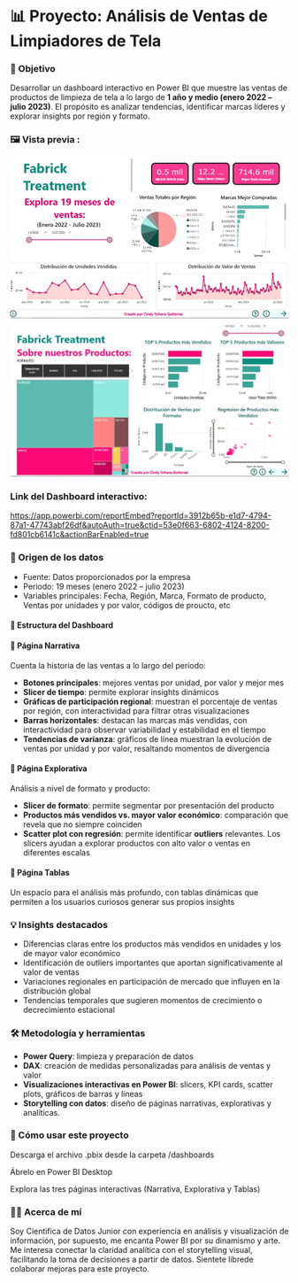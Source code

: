# 📊 Proyecto: Análisis de Ventas de Limpiadores de Tela  

### 🎯 Objetivo  
Desarrollar un dashboard interactivo en Power BI que muestre las ventas de productos de limpieza de tela a lo largo de **1 año y medio (enero 2022 – julio 2023)**. El propósito es analizar tendencias, identificar marcas líderes y explorar insights por región y formato.  

### 🖼️ Vista previa :
![Vista general del dashboard](imagenes/vista_general.JPG)
![Exploración por productos](imagenes/exploracion_productos.JPG)

### Link del Dashboard interactivo:
https://app.powerbi.com/reportEmbed?reportId=3912b65b-e1d7-4794-87a1-47743abf26df&autoAuth=true&ctid=53e0f663-6802-4124-8200-fd801cb6141c&actionBarEnabled=true

### 📂 Origen de los datos  
- Fuente: Datos proporcionados por la empresa  
- Periodo: 19 meses (enero 2022 – julio 2023)  
- Variables principales: Fecha, Región, Marca, Formato de producto, Ventas por unidades y por valor, códigos de proucto, etc

#### 📑 Estructura del Dashboard  

#### 🔹 Página Narrativa  
Cuenta la historia de las ventas a lo largo del periodo:  
- **Botones principales**: mejores ventas por unidad, por valor y mejor mes  
- **Slicer de tiempo**: permite explorar insights dinámicos  
- **Gráficas de participación regional**: muestran el porcentaje de ventas por región, con interactividad para filtrar otras visualizaciones  
- **Barras horizontales**: destacan las marcas más vendidas, con interactividad para observar variabilidad y estabilidad en el tiempo  
- **Tendencias de varianza**: gráficos de línea muestran la evolución de ventas por unidad y por valor, resaltando momentos de divergencia  

#### 🔹 Página Explorativa  
Análisis a nivel de formato y producto:  
- **Slicer de formato**: permite segmentar por presentación del producto  
- **Productos más vendidos vs. mayor valor económico**: comparación que revela que no siempre coinciden  
- **Scatter plot con regresión**: permite identificar **outliers** relevantes. Los slicers ayudan a explorar productos con alto valor o ventas en diferentes escalas  

#### 🔹 Página Tablas  
Un espacio para el análisis más profundo, con tablas dinámicas que permiten a los usuarios curiosos generar sus propios insights  

### 💡 Insights destacados  
- Diferencias claras entre los productos más vendidos en unidades y los de mayor valor económico  
- Identificación de outliers importantes que aportan significativamente al valor de ventas  
- Variaciones regionales en participación de mercado que influyen en la distribución global  
- Tendencias temporales que sugieren momentos de crecimiento o decrecimiento estacional  

### 🛠️ Metodología y herramientas  
- **Power Query**: limpieza y preparación de datos  
- **DAX**: creación de medidas personalizadas para análisis de ventas y valor  
- **Visualizaciones interactivas en Power BI**: slicers, KPI cards, scatter plots, gráficos de barras y líneas  
- **Storytelling con datos**: diseño de páginas narrativas, explorativas y analíticas.

### 🚀 Cómo usar este proyecto

Descarga el archivo .pbix desde la carpeta /dashboards

Ábrelo en Power BI Desktop

Explora las tres páginas interactivas (Narrativa, Explorativa y Tablas)

### 👩‍💻 Acerca de mí

Soy Cientifica de Datos Junior con experiencia en análisis y visualización de información, por supuesto, me encanta Power BI por su dinamismo y arte. Me interesa conectar la claridad analítica con el storytelling visual, facilitando la toma de decisiones a partir de datos.
Sientete librede colaborar mejoras para este proyecto.
